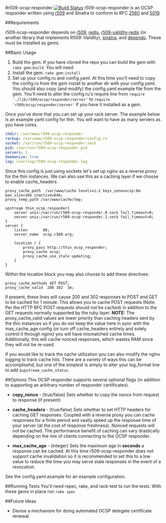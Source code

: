 #r509-ocsp-responder [![Build Status](https://secure.travis-ci.org/reaperhulk/r509-ocsp-responder.png)](http://travis-ci.org/reaperhulk/r509-ocsp-responder)
r509-ocsp-responder is an OCSP responder written using [r509](https://github.com/reaperhulk/r509) and Sinatra to conform to RFC [2560](http://www.ietf.org/rfc/rfc2560.txt) and [5019](http://www.ietf.org/rfc/rfc5019.txt).

##Requirements

r509-ocsp-responder depends on [r509](https://github.com/reaperhulk/r509), [redis](http://redis.io), [r509-validity-redis](https://github.com/sirsean/r509-validity-redis) (or another library that implements R509::Validity), [sinatra](http://sinatrarb.com), and [dependo](https://github.com/sirsean/dependo). These must be installed as gems.

##Basic Usage

1. Build the gem. If you have cloned the repo you can build the gem with ```rake gem:build```. You will need
2. Install the gem. ```rake gem:install```
3. Set up your config.ru and config.yaml. At this time you'll need to copy the config.ru from the gem install to another dir with your config.yaml. You should also copy (and modify) the config.yaml.example file from the gem. You'll need to alter the config.ru's require line from ```require './lib/r509/ocsp/responder/server'``` to ```require 'r509/ocsp/responder/server'``` if you have it installed as a gem.

Once you've done that you can set up your rack server. The example below is an example yaml config for thin. You will want to have as many servers as you have cores.

```yaml
chdir: /var/www/r509-ocsp-responder
rackup: /var/www/r509-ocsp-responder/config.ru
socket: /var/run/r509-ocsp-responder.sock
pid: /var/run/r509-ocsp-responder.pid
servers: 2
daemonize: true
log: /var/log/r509-ocsp-responder.log
```

Since this config is just using sockets let's set up nginx as a reverse proxy for the thin instances. We can also use this as a caching layer if we choose to enable cache_headers.

```
proxy_cache_path  /var/www/cache levels=1:2 keys_zone=ocsp:8m max_size=16m inactive=64m;
proxy_temp_path /var/www/cache/tmp;

upstream thin_ocsp_responder{
    server unix:/var/run/r509-ocsp-responder.0.sock fail_timeout=0;
    server unix:/var/run/r509-ocsp-responder.1.sock fail_timeout=0;
}
server {
    listen       80;
    server_name  ocsp.r509.org;

    location / {
        proxy_pass http://thin_ocsp_responder;
        proxy_cache ocsp;
        proxy_cache_use_stale updating;
    }
}
```

Within the location block you may also choose to add these directives:

```
proxy_cache_methods GET POST;
proxy_cache_valid  200 302  1m;
```

If present, these lines will cause 200 and 302 responses to POST and GET to be cached for 1 minute. This allows you to cache POST requests (Note: Per the HTTP RFC POST requests should not be cached) in addition to the GET requests normally supported by the ruby layer. __NOTE:__ The proxy\_cache\_valid values are lower priority than caching headers sent by the thin instances so if you do not keep the value here in sync with the max\_cache\_age config (or turn off cache\_headers entirely and solely control it through nginx) you will have mismatched cache times. Additionally, this will cache nonced responses, which wastes RAM since they will not be re-used.

If you would like to track the cache utilization you can also modify the nginx logging to track cache hits. There are a variety of ways this can be accomplisehd, but one of the simplest is simply to alter your log_format line to add ```$upstream_cache_status```.

##Options
This OCSP responder supports several optional flags (in addition to supporting an arbitrary number of responder certificates).

* __copy\_nonce__ - (true/false) Sets whether to copy the nonce from request to response (if present)

* __cache\_headers__ - (true/false) Sets whether to set HTTP headers for caching GET responses. Coupled with a reverse proxy you can cache responses for a finite period and vastly speed up the response time of your server (at the cost of response freshness). Nonced requests will not be cached. The performance benefit of caching can vary drastically depending on the mix of clients connecting to the OCSP responder.

* __max\_cache\_age__ - (integer) Sets the maximum age in __seconds__ a response can be cached. At this time r509-ocsp-responder does not support cache invalidation so it is recommended to set this to a low value to reduce the time you may serve stale responses in the event of a revocation.

See the config.yaml.example for an example configuration.

##Running Tests
You'll need rspec, rake, and rack-test to run the tests. With these gems in place run ```rake spec```

##Future Ideas
* Devise a mechanism for doing automated OCSP delegate certificate renewal
